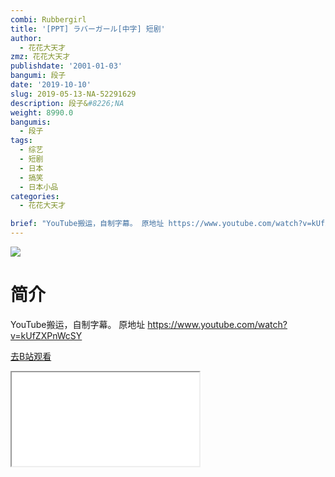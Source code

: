 ```yaml
---
combi: Rubbergirl
title: '[PPT] ラバーガール[中字] 短剧'
author:
  - 花花大天才
zmz: 花花大天才
publishdate: '2001-01-03'
bangumi: 段子
date: '2019-10-10'
slug: 2019-05-13-NA-52291629
description: 段子&#8226;NA
weight: 8990.0
bangumis:
  - 段子
tags:
  - 综艺
  - 短剧
  - 日本
  - 搞笑
  - 日本小品
categories:
  - 花花大天才

brief: "YouTube搬运，自制字幕。 原地址 https://www.youtube.com/watch?v=kUfZXPnWcSY"
---
```

![](https://raw.githubusercontent.com/tcgriffith/owaraisite/master/static/tmpimg/4130ba9c367188a950d13782bb6eb10cb2373832.jpg.480.jpg)
# 简介  
YouTube搬运，自制字幕。
原地址 https://www.youtube.com/watch?v=kUfZXPnWcSY  

[去B站观看](https://www.bilibili.com/video/av52291629/)
<div class ="resp-container"><iframe class="testiframe" src="//player.bilibili.com/player.html?aid=52291629"", scrolling="no", allowfullscreen="true" > </iframe></div> 
